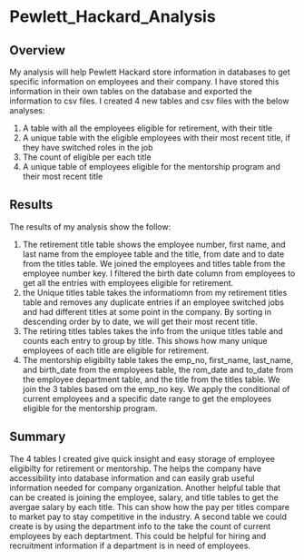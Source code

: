 # Pewlett_Hackard_Analysis

## Overview
My analysis will help Pewlett Hackard store information in databases to get specific information on employees and their company.  I have stored this information in their own tables on the database and exported the information to csv files.  I created 4 new tables and csv files with the below analyses:
1. A table with all the employees eligible for retirement, with their title
2. A unique table with the eligible employees with their most recent title, if they have switched roles in the job
3. The count of eligible per each title
4. A unique table of employees eligible for the mentorship program and their most recent title 

## Results
The results of my analysis show the follow:
1. The retirement title table shows the employee number, first name, and last name from the employee table and the title, from date and to date from the titles table.  We joined the employees and titles table from the employee number key. I filtered the birth date column from employees to get all the entries with employees eligible for retirement.
2. the Unique titles table takes the informatiomn from my retirement titles table and removes any duplicate entries if an employee switched jobs and had different titles at some point in the company. By sorting in descending order by to date, we will get their most recent title.
3. The retiring titles tables takes the info from the unique titles table and counts each entry to group by title.  This shows how many unique employees of each title are eligible for retirement.
4. The mentorship eligibilty table takes the emp_no, first_name, last_name, and birth_date from the employees table, the rom_date and to_date from the employee department table, and the title from the titles table.  We join the 3 tables based om the emp_no key. We apply the conditional of current employees and a specific date range to get the employees eligible for the mentorship program. 

## Summary
The 4 tables I created give quick insight and easy storage of employee eligibilty for retirement or mentorship.  The helps the company have accessibility into database information and can easily grab useful information needed for company organization.  Another helpful table that can be created is joining the employee, salary, and title tables to get the avergae salary by each title.  This can show how the pay per titles compare to market pay to stay competitive in the industry.   A second table we could create is by using the department info to the take the count of current employees by each deptartment.  This could be helpful for hiring and recruitment information if a department is in need of employees. 